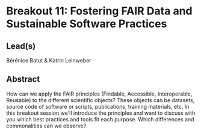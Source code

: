 # Breakout 11: **Fostering FAIR Data and Sustainable Software Practices**

## Lead(s)

Bérénice Batut & Katrin Leinweber

## Abstract

How can we apply the FAIR principles (Findable, Accessible, Interoperable, Reusable) to the different scientific objects? These objects can be datasets, source code of software or scripts, publications, training materials, etc. In this breakout session we'll introduce the principles and want to discuss with you which best practices and tools fit each purpose. Which differences and commonalities can we observe?
